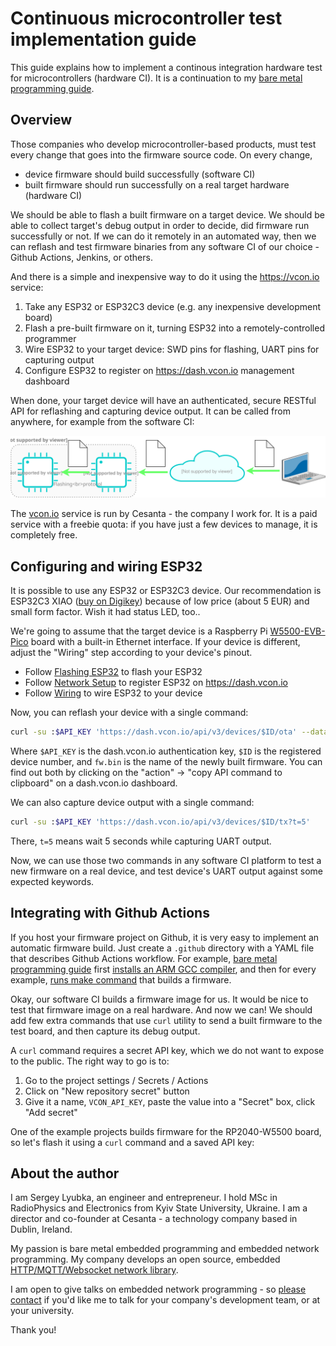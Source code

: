 # Continuous microcontroller test implementation guide

This guide explains how to implement a continous integration
hardware test for microcontrollers (hardware CI). It is a continuation to my
[bare metal programming guide](https://github.com/cpq/bare-metal-programming-guide).

## Overview

Those companies who develop microcontroller-based products, must test every
change that goes into the firmware source code. On every change,

- device firmware should build successfully (software CI)
- built firmware should run successfully on a real target hardware (hardware CI)

We should be able to flash a built firmware on a target device.
We should be able to collect target's debug output in order to decide,
did firmware run successfully or not. If we can do it remotely in an
automated way, then we can reflash and test firmware binaries from any
software CI of our choice - Github Actions, Jenkins, or others.

And there is a simple and inexpensive way to do it using the https://vcon.io
service:

1. Take any ESP32 or ESP32C3 device (e.g. any inexpensive development board)
2. Flash a pre-built firmware on it, turning ESP32 into a remotely-controlled programmer
3. Wire ESP32 to your target device: SWD pins for flashing, UART pins for capturing output
4. Configure ESP32 to register on https://dash.vcon.io management dashboard

When done, your target device will have an authenticated, secure RESTful
API for reflashing and capturing device output. It can be called from anywhere,
for example from the software CI:

![](images/ota.svg)

The [vcon.io](https://vcon.io) service is run by Cesanta - the company I work
for. It is a paid service with a freebie quota: if you have just a few devices
to manage, it is completely free.

## Configuring and wiring ESP32

It is possible to use any ESP32 or ESP32C3 device. Our recommendation is
ESP32C3 XIAO ([buy on Digikey](https://www.digikey.ie/en/products/detail/seeed-technology-co-ltd/113991054/16652880))
because of low price (about 5 EUR) and small form factor. Wish it had status
LED, too..

We're going to assume that the target device is a Raspberry Pi
[W5500-EVB-Pico](https://docs.wiznet.io/Product/iEthernet/W5500/w5500-evb-pico)
board with a built-in Ethernet interface. If your device is different,
adjust the "Wiring" step according to your device's pinout.

- Follow [Flashing ESP32](https://vcon.io/docs/#flashing-esp32) to flash your ESP32
- Follow [Network Setup](https://vcon.io/docs/#network-setup) to register ESP32 on https://dash.vcon.io
- Follow [Wiring](https://vcon.io/docs/#raspberrypi-pico) to wire ESP32 to your device

Now, you can reflash your device with a single command:

```sh
curl -su :$API_KEY 'https://dash.vcon.io/api/v3/devices/$ID/ota' --data-binary @fw.bin
```

Where `$API_KEY` is the dash.vcon.io authentication key, `$ID` is the
registered device number, and `fw.bin` is the name of the newly built firmware.
You can find out both by clicking on the "action" -> "copy API command to
clipboard" on a dash.vcon.io dashboard.

We can also capture device output with a single command: 

```sh
curl -su :$API_KEY 'https://dash.vcon.io/api/v3/devices/$ID/tx?t=5'
```

There, `t=5` means wait 5 seconds while capturing UART output.

Now, we can use those two commands in any software CI platform to test a new
firmware on a real device, and test device's UART output against some expected
keywords. 

## Integrating with Github Actions

If you host your firmware project on Github, it is very easy to implement
an automatic firmware build. Just create a `.github` directory with a
YAML file that describes Github Actions workflow. For example,
[bare metal programming guide](https://github.com/cpq/bare-metal-programming-guide)
first [installs an ARM GCC compiler](https://github.com/cpq/bare-metal-programming-guide/blob/b0820b5c62b74a9b4456854feb376cda8cde4ecd/.github/workflows/test.yml#L9),
and then for every example,
[runs make command](https://github.com/cpq/bare-metal-programming-guide/blob/b0820b5c62b74a9b4456854feb376cda8cde4ecd/.github/workflows/test.yml#L10-L18) that builds a firmware.

Okay, our software CI builds a firmware image for us. It would be nice to
test that firmware image on a real hardware. And now we can!
We should add few extra commands that use `curl` utility to send a built
firmware to the test board, and then capture its debug output.

A `curl` command requires a secret API key, which we do not want to expose to
the public. The right way to go is to:
1. Go to the project settings / Secrets / Actions
2. Click on "New repository secret" button
3. Give it a name, `VCON_API_KEY`, paste the value into a "Secret" box, click "Add secret"

One of the example projects builds firmware for the RP2040-W5500 board, so
let's flash it using a `curl` command and a saved API key:

## About the author

I am Sergey Lyubka, an engineer and entrepreneur. I hold MSc in RadioPhysics
and Electronics from Kyiv State University, Ukraine. I am a director and
co-founder at Cesanta - a technology company based in Dublin, Ireland.

My passion is bare metal embedded programming and embedded network
programming.  My company develops an open source, embedded [HTTP/MQTT/Websocket
network library](https://mongoose.ws).

I am open to give talks on embedded network programming - so [please
contact](https://mongoose.ws/contact/) if you'd like me to talk for your
company's development team, or at your university.

Thank you!

